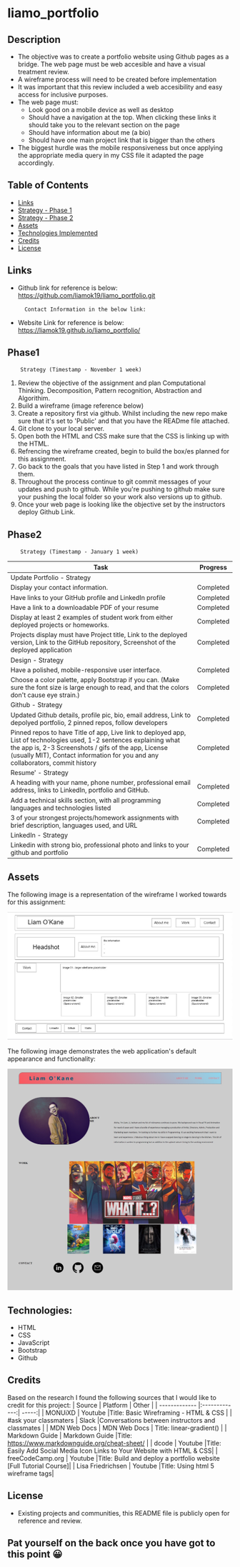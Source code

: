 # liamo_portfolio

## Description
- The objective was to create a portfolio website using Github pages as a bridge. The web page must be web accesible and have a visual treatment review. 
- A wireframe process will need to be created before implementation
- It was important that this review included a web accesibility and easy access for inclusive purposes. 
- The web page must:
    - Look good on a mobile device as well as desktop
    - Should have a navigation at the top.  When clicking these links it should take you to the relevant section on the page
    - Should have information about me (a bio)
    - Should have one main project link that is bigger than the others
- The biggest hurdle was the mobile responsiveness but once applying the appropriate media query in my CSS file it adapted the page accordingly. 

## Table of Contents
- [Links](#links)
- [Strategy - Phase 1](#Phase1)
- [Strategy - Phase 2](#Phase2)
- [Assets](#assets)
- [Technologies Implemented](#Technologies)
- [Credits](#credits)
- [License](#license)

## Links
- Github link for reference is below: 
https://github.com/liamok19/liamo_portfolio.git

        Contact Information in the below link:
- Website Link for reference is below: 
https://liamok19.github.io/liamo_portfolio/


  

## Phase1
        Strategy (Timestamp - November 1 week)
1. Review the objective of the assignment and plan Computational Thinking. Decomposition, Pattern recognition, Abstraction and Algorithim. 
2. Build a wireframe (image reference below)
3. Create a repository first via github. Whilst including the new repo make sure that it's set to 'Public' and that you have the READme file attached. 
4. Git clone to your local server. 
5. Open both the HTML and CSS make sure that the CSS is linking up with the HTML. 
6. Refrencing the wireframe created, begin to build the box/es planned for this assignment. 
7. Go back to the goals that you have listed in Step 1 and work through them. 
8. Throughout the process continue to git commit messages of your updates and push to github. While you're pushing to github make sure your pushing the local folder so your work also versions up to github. 
9. Once your web page is looking like the objective set by the instructors deploy Github Link. 

## Phase2
        Strategy (Timestamp - January 1 week)

| Task       | Progress      | 
| ------------- |:-------------:| 
| Update Portfolio - Strategy|| 
|  Display your contact information.  | Completed |  
| Have links to your GitHub profile and LinkedIn profile | Completed |
| Have a link to a downloadable PDF of your resume | Completed |
| Display at least 2 examples of student work from either deployed projects or homeworks. | Completed |
| Projects display must have  Project title, Link to the deployed version, Link to the GitHub repository, Screenshot of the deployed application | Completed |  
| Design - Strategy|| 
| Have a polished, mobile-responsive user interface. | Completed | 
| Choose a color palette, apply Bootstrap if you can. (Make sure the font size is large enough to read, and that the colors don't cause eye strain.) | Completed | 
| Github - Strategy|| 
| Updated Github details, profile pic, bio, email address, Link to depolyed portfolio, 2 pinned repos, follow developers | Completed | 
| Pinned repos to have Title of app, Live link to deployed app, List of technologies used, 1-2 sentences explaining what the app is, 2-3 Screenshots / gifs of the app, License (usually MIT), Contact information for you and any collaborators, commit history | Completed | 
| Resume' - Strategy|| 
| A heading with your name, phone number, professional email address, links to LinkedIn, portfolio and GitHub. | Completed |
| Add a technical skills section, with all programming languages and technologies listed | Completed |
|  3 of your strongest projects/homework assignments with brief description, languages used, and URL | Completed | 
| LinkedIn - Strategy|| 
| Linkedin with strong bio, professional photo and links to your github and portfolio | Completed | 



## Assets
The following image is a representation of the wireframe I worked towards for this assignment: 

![createAWireframe](./assets/images/createaWireframe.jpg)

The following image demonstrates the web application's default appearance and functionality: 

![Outcome_Image](./assets/images/liamo_portfolio_index.png)

## Technologies:
- HTML 
- CSS
- JavaScript 
- Bootstrap 
- Github

## Credits

Based on the research I found the following sources that I would like to credit for this project: 
| Source        | Platform      | Other  |
| ------------- |:-------------:| -----:|
| MONUiXD    | Youtube      |Title: Basic Wireframing - HTML & CSS | 
| #ask your classmaters | Slack      |Conversations between instructors and classmates |
| MDN Web Docs   | MDN Web Docs       | Title: linear-gradient() |
| Markdown Guide | Markdown Guide |Title: https://www.markdownguide.org/cheat-sheet/ |
| dcode    | Youtube      |Title: Easily Add Social Media Icon Links to Your Website with HTML & CSS| 
| freeCodeCamp.org    | Youtube      |Title: Build and deploy a portfolio website [Full Tutorial Course]| 
| Lisa Friedrichsen    | Youtube      |Title: Using html 5 wireframe tags| 


## License
- Existing projects and communities, this README file is publicly open for reference and review. 

## Pat yourself on the back once you have got to this point	😀